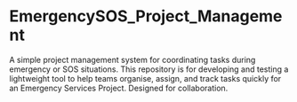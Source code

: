 # EmergencySOS_Project_Management
A simple project management system for coordinating tasks during emergency or SOS situations. This repository is for developing and testing a lightweight tool to help teams organise, assign, and track tasks quickly for an Emergency Services Project. Designed for collaboration.
